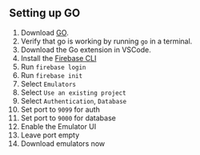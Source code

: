 ## Setting up GO ##
1. Download [GO](https://go.dev/dl/).
2. Verify that go is working by running `go` in a terminal.
3. Download the Go extension in VSCode.
4. Install the [Firebase CLI](https://firebase.google.com/docs/cli#install_the_firebase_cli)
5. Run `firebase login`
6. Run `firebase init`
  1. Select `Emulators` 
  2. Select `Use an existing project`
  3. Select `Authentication`, `Database`
  4. Set port to `9099` for auth
  5. Set port to `9000` for database
  6. Enable the Emulator UI
  7. Leave port empty
  8. Download emulators now

